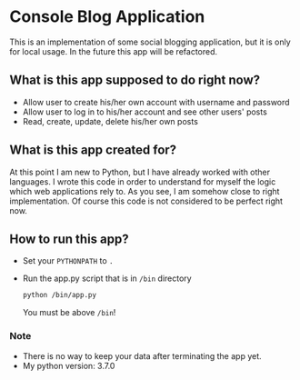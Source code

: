 # Console Blog Application

This is an implementation of some social blogging application, but it is only for local usage. In the future this app will be refactored.

## What is this app supposed to do right now?

* Allow user to create his/her own account with username and password
* Allow user to log in to his/her account and see other users' posts
* Read, create, update, delete his/her own posts

## What is this app created for?

At this point I am new to Python, but I have already worked with other languages. 
I wrote this code in order to understand for myself the logic which web applications rely to. As you see, I am somehow close to right implementation. Of course this code is not considered to be perfect right now.

## How to run this app?

* Set your ```PYTHONPATH``` to ```.```
* Run the app.py script that is in ```/bin``` directory

  ```bash
  python /bin/app.py
  ```

  You must be above ```/bin```!

### Note

* There is no way to keep your data after terminating the app yet.
* My python version: 3.7.0
